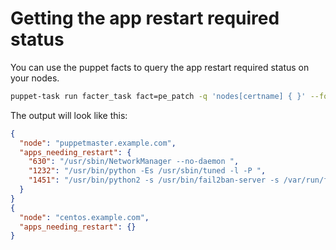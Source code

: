 # Getting the app restart required status

You can use the puppet facts to query the app restart required status on your nodes.


```bash
puppet-task run facter_task fact=pe_patch -q 'nodes[certname] { }' --format json  | jq '.items[] | {node: .name, apps_needing_restart: .results.pe_patch.reboots.apps_needing_restart}'
```

The output will look like this:
```json
{
  "node": "puppetmaster.example.com",
  "apps_needing_restart": {
    "630": "/usr/sbin/NetworkManager --no-daemon ",
    "1232": "/usr/bin/python -Es /usr/sbin/tuned -l -P ",
    "1451": "/usr/bin/python2 -s /usr/bin/fail2ban-server -s /var/run/fail2ban/fail2ban.sock -p /var/run/fail2ban/fail2ban.pid -x -b "
  }
}
{
  "node": "centos.example.com",
  "apps_needing_restart": {}
}
```
